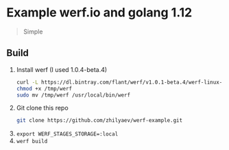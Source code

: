 # Example werf.io and golang 1.12
> Simple

## Build
1. Install werf (I used 1.0.4-beta.4)
    ```bash
    curl -L https://dl.bintray.com/flant/werf/v1.0.1-beta.4/werf-linux-amd64-v1.0.1-beta.4 -o /tmp/werf
    chmod +x /tmp/werf
    sudo mv /tmp/werf /usr/local/bin/werf
    ```
2. Git clone this repo
   ```bash
   git clone https://github.com/zhilyaev/werf-example.git
   ```
3. `export WERF_STAGES_STORAGE=:local`
4. `werf build`
